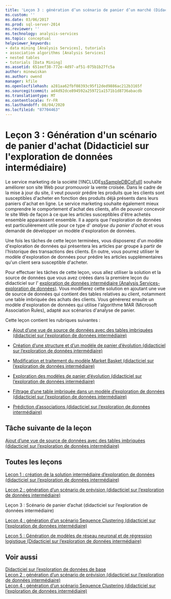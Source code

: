 ```yaml
---
title: 'Leçon 3 : génération d’un scénario de panier d’un marché (Didacticiel intermédiaire sur l’exploration de données) | Microsoft Docs'
ms.custom: ''
ms.date: 03/06/2017
ms.prod: sql-server-2014
ms.reviewer: ''
ms.technology: analysis-services
ms.topic: conceptual
helpviewer_keywords:
- data mining [Analysis Services], tutorials
- association algorithms [Analysis Services]
- nested tables
- tutorials [Data Mining]
ms.assetid: 651eef38-772e-4d97-af51-075b1b27fc5a
author: minewiskan
ms.author: owend
manager: kfile
ms.openlocfilehash: a281aa62fbf08393c95f12ded9886ac212b3165f
ms.sourcegitcommit: ad4d92dce894592a259721a1571b1d8736abacdb
ms.translationtype: MT
ms.contentlocale: fr-FR
ms.lasthandoff: 08/04/2020
ms.locfileid: "87704463"
---
```

# <a name="lesson-3-building-a-market-basket-scenario-intermediate-data-mining-tutorial"></a>Leçon 3 : Génération d'un scénario de panier d'achat (Didacticiel sur l'exploration de données intermédiaire)
  Le service marketing de la société [!INCLUDE[ssSampleDBCoFull](../includes/sssampledbcofull-md.md)] souhaite améliorer son site Web pour promouvoir la vente croisée. Dans le cadre de la mise à jour du site, il veut pouvoir prédire les produits que les clients sont susceptibles d'acheter en fonction des produits déjà présents dans leurs paniers d'achat en ligne. Le service marketing souhaite également mieux comprendre le comportement d'achat des clients, afin de pouvoir concevoir le site Web de façon à ce que les articles susceptibles d'être achetés ensemble apparaissent ensemble. Il a appris que l'exploration de données est particulièrement utile pour ce type d' *analyse du panier d'achat* et vous demandé de développer un modèle d'exploration de données.  
  
 Une fois les tâches de cette leçon terminées, vous disposerez d'un modèle d'exploration de données qui présentera les articles par groupe à partir de l'historique des transactions des clients. En outre, vous pourrez utiliser le modèle d'exploration de données pour prédire les articles supplémentaires qu'un client sera susceptible d'acheter.  
  
 Pour effectuer les tâches de cette leçon, vous allez utiliser la solution et la source de données que vous avez créées dans la première leçon du didacticiel sur l' [exploration de données intermédiaire &#40;Analysis Services-exploration de données&#41;](../../2014/tutorials/intermediate-data-mining-tutorial-analysis-services-data-mining.md). Vous modifierez cette solution en ajoutant une vue de source de données qui contient des tables relatives au client, notamment une table imbriquée des achats des clients.  Vous générerez ensuite un modèle d'exploration de données qui utilise l'algorithme MAR (Microsoft Association Rules), adapté aux scénarios d'analyse de panier.  
  
 Cette leçon contient les rubriques suivantes :  
  
-   [Ajout d’une vue de source de données avec des tables imbriquées &#40;didacticiel sur l’exploration de données intermédiaire&#41;](../../2014/tutorials/adding-a-data-source-view-with-nested-tables-intermediate-data-mining-tutorial.md)  
  
-   [Création d’une structure et d’un modèle de panier d’évolution &#40;didacticiel sur l’exploration de données intermédiaire&#41;](../../2014/tutorials/creating-a-market-basket-structure-and-model-intermediate-data-mining-tutorial.md)  
  
-   [Modification et traitement du modèle Market Basket &#40;didacticiel sur l’exploration de données intermédiaire&#41;](../../2014/tutorials/modify-process-market-basket-model-intermediate-data-mining-tutorial.md)  
  
-   [Exploration des modèles de panier d’évolution &#40;didacticiel sur l’exploration de données intermédiaire&#41;](../../2014/tutorials/exploring-the-market-basket-models-intermediate-data-mining-tutorial.md)  
  
-   [Filtrage d’une table imbriquée dans un modèle d’exploration de données &#40;didacticiel sur l’exploration de données intermédiaire&#41;](../../2014/tutorials/filtering-a-nested-table-in-a-mining-model-intermediate-data-mining-tutorial.md)  
  
-   [Prédiction d’associations &#40;didacticiel sur l’exploration de données intermédiaire&#41;](../../2014/tutorials/predicting-associations-intermediate-data-mining-tutorial.md)  
  
## <a name="next-task-in-lesson"></a>Tâche suivante de la leçon  
 [Ajout d’une vue de source de données avec des tables imbriquées &#40;didacticiel sur l’exploration de données intermédiaire&#41;](../../2014/tutorials/adding-a-data-source-view-with-nested-tables-intermediate-data-mining-tutorial.md)  
  
## <a name="all-lessons"></a>Toutes les leçons  
 [Leçon 1 : création de la solution intermédiaire d’exploration de données &#40;didacticiel sur l’exploration de données intermédiaire&#41;](../../2014/tutorials/lesson-1-create-solution-intermediate-data-mining-tutorial.md)  
  
 [Leçon 2 : génération d’un scénario de prévision &#40;didacticiel sur l’exploration de données intermédiaire&#41;](../../2014/tutorials/lesson-2-building-a-forecasting-scenario-intermediate-data-mining-tutorial.md)  
  
 Leçon 3 : Scénario de panier d’achat (didacticiel sur l’exploration de données intermédiaire)  
  
 [Leçon 4 : génération d’un scénario Sequence Clustering &#40;didacticiel sur l’exploration de données intermédiaire&#41;](../../2014/tutorials/lesson-4-build-sequence-clustering-scenario-intermediate-data-mining.md)  
  
 [Leçon 5 : Génération de modèles de réseau neuronal et de régression logistique &#40;Didacticiel sur l’exploration de données intermédiaire&#41;](../../2014/tutorials/lesson-5-build-models-intermediate-data-mining-tutorial.md)  
  
## <a name="see-also"></a>Voir aussi  
 [Didacticiel sur l’exploration de données de base](../../2014/tutorials/basic-data-mining-tutorial.md)   
 [Leçon 2 : génération d’un scénario de prévision &#40;didacticiel sur l’exploration de données intermédiaire&#41;](../../2014/tutorials/lesson-2-building-a-forecasting-scenario-intermediate-data-mining-tutorial.md)   
 [Leçon 4 : génération d’un scénario Sequence Clustering &#40;didacticiel sur l’exploration de données intermédiaire&#41;](../../2014/tutorials/lesson-4-build-sequence-clustering-scenario-intermediate-data-mining.md)  
  
  
